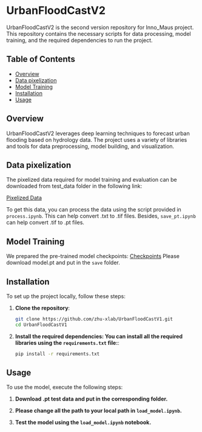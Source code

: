 # UrbanFloodCastV2

UrbanFloodCastV2 is the second version repository for Inno_Maus project. This repository contains the necessary scripts for data processing, model training, and the required dependencies to run the project.

## Table of Contents
- [Overview](#overview)
- [Data pixelization](#data-pixelization)
- [Model Training](#model-training)
- [Installation](#installation)
- [Usage](#usage)


## Overview
UrbanFloodCastV2 leverages deep learning techniques to forecast urban flooding based on hydrology data. The project uses a variety of libraries and tools for data preprocessing, model building, and visualization.

## Data pixelization
The pixelized data required for model training and evaluation can be downloaded from test_data folder in the following link:

[Pixelized Data](https://syncandshare.lrz.de/getlink/fiPWiw7f7nsxXXPBWVN7g/checkpoints)

To get this data, you can process the data using the script provided in `process.ipynb`. This can help convert .txt to .tif files. Besides, `save_pt.ipynb` can help convert .tif to .pt files.

## Model Training
We prepared the pre-trained model checkpoints: [Checkpoints](https://syncandshare.lrz.de/getlink/fiPWiw7f7nsxXXPBWVN7g/checkpoints) Please download model.pt and put in the `save` folder.

## Installation
To set up the project locally, follow these steps:

1. **Clone the repository**:
   ```bash
   git clone https://github.com/zhu-xlab/UrbanFloodCastV1.git
   cd UrbanFloodCastV1

2. **Install the required dependencies: You can install all the required libraries using the `requirements.txt` file:**:
   ```bash
   pip install -r requirements.txt

## Usage
To use the model, execute the following steps:
   
1. **Download .pt test data and put in the corresponding folder.**
   
2. **Please change all the path to your local path in `load_model.ipynb`.**

3. **Test the model using the `load_model.ipynb` notebook.**

